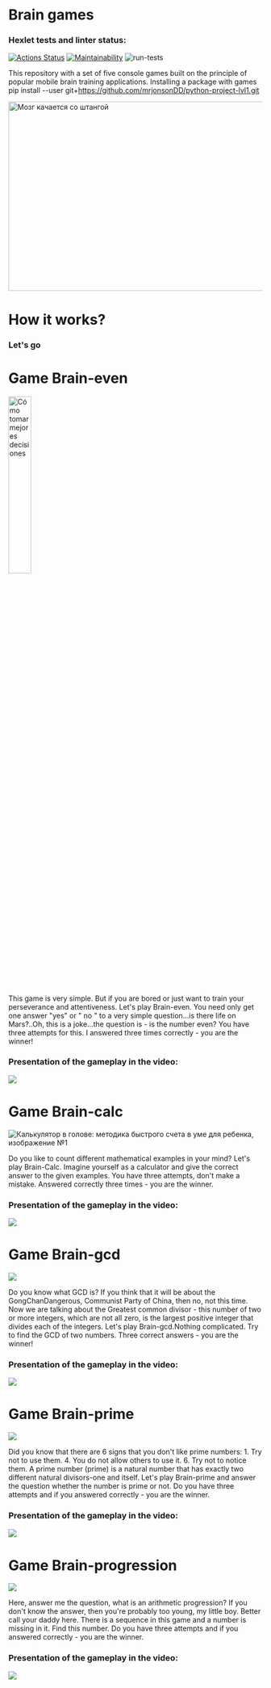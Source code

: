# Brain games

### Hexlet tests and linter status:
[![Actions Status](https://github.com/mrjonsonDD/python-project-lvl1/workflows/hexlet-check/badge.svg)](https://github.com/mrjonsonDD/python-project-lvl1/actions)
[![Maintainability](https://api.codeclimate.com/v1/badges/a99a88d28ad37a79dbf6/maintainability)](https://codeclimate.com/github/codeclimate/codeclimate/maintainability)
![run-tests](https://github.com/afiskon/go-rest-service-example/workflows/run-tests/badge.svg)


This repository with a set of five console games built on the principle of popular mobile brain training applications. Installing a package with games
pip install --user git+https://github.com/mrjonsonDD/python-project-lvl1.git

<img width="750" height="375" src="https://qvilon.ru/wp-content/uploads/2017/05/mozg-so-shtangoi.jpg" class="attachment-big-post-thumbnails size-big-post-thumbnails wp-post-image" alt="Мозг качается со штангой" itemprop="url image" srcset="https://qvilon.ru/wp-content/uploads/2017/05/mozg-so-shtangoi.jpg 750w, https://qvilon.ru/wp-content/uploads/2017/05/mozg-so-shtangoi-200x100.jpg 200w, https://qvilon.ru/wp-content/uploads/2017/05/mozg-so-shtangoi-191x96.jpg 191w" sizes="(max-width: 750px) 100vw, 750px">

# How it works?


### Let's go


# Game Brain-even

<img class="wp-post-image" src="https://www.entrenamiento360.com/wp-content/uploads/2015/08/elegir_bien.jpg" alt="Cómo tomar mejores decisiones" style="width:30%; height:auto; max-width:none; left:0; top:-3.75px;">



This game is very simple. But if you are bored or just want to train your perseverance and attentiveness. Let's play Brain-even. You need only get one answer "yes" or " no " to a very simple question...is there life on Mars?..Oh, this is a joke...the question is - is the number even? You have three attempts for this. I answered three times correctly - you are the winner!


### Presentation of the gameplay in the video:


<a href="https://asciinema.org/a/438640" target="_blank"><img src="https://asciinema.org/a/438640.svg" /></a>

# Game Brain-calc

<img class="article_object_sizer_inner" src="https://sun9-55.userapi.com/impf/c850332/v850332936/65400/PHALrDdxKj4.jpg?size=640x307&amp;quality=96&amp;sign=8599f4f7c0bcb32084d5d08fd46b33ac&amp;type=album" data-baseurl="" alt="Калькулятор в голове: методика быстрого счета в уме для ребенка, изображение №1">

Do you like to count different mathematical examples in your mind? Let's play Brain-Calc. Imagine yourself as a calculator and give the correct answer to the given examples. You have three attempts, don't make a mistake. Answered correctly three times - you are the winner.

### Presentation of the gameplay in the video:


<a href="https://asciinema.org/a/438636" target="_blank"><img src="https://asciinema.org/a/438636.svg" /></a>

# Game Brain-gcd

<img class="MMImage-Origin" src="http://jonathandodson.org/wp-content/uploads/2011/09/GCD-logo.jpg">

Do you know what GCD is? If you think that it will be about the GongChanDangerous, Communist Party of China, then no, not this time. Now we are talking about the Greatest common divisor - this number of two or more integers, which are not all zero, is the largest positive integer that divides each of the integers. Let's play Brain-gcd.Nothing complicated. Try to find the GCD of two numbers. Three correct answers - you are the winner!


### Presentation of the gameplay in the video:


<a href="https://asciinema.org/a/438645" target="_blank"><img src="https://asciinema.org/a/438645.svg" /></a>

# Game Brain-prime

<img class="MMImage-Origin" src="https://i.ytimg.com/vi/lhuuPvor1VA/maxresdefault.jpg">

Did you know that there are 6 signs that you don't like prime numbers: 1. Try not to use them. 4. You do not allow others to use it. 6. Try not to notice them.
A prime number (prime) is a natural number that has exactly two different natural divisors-one and itself. Let's play Brain-prime and answer the question whether the number is prime or not. Do you have three attempts and if you answered correctly - you are the winner.



### Presentation of the gameplay in the video:


<a href="https://asciinema.org/a/438648" target="_blank"><img src="https://asciinema.org/a/438648.svg" /></a>

# Game Brain-progression

<img class="MMImage-Origin" src="https://cdn.slidesharecdn.com/ss_thumbnails/theprogressioncopy-101217035540-phpapp02-thumbnail-4.jpg?cb=1292559012">

Here, answer me the question, what is an arithmetic progression? If you don't know the answer, then you're probably too young, my little boy. Better call your daddy here. There is a sequence in this game and a number is missing in it. Find this number. Do you have three attempts and if you answered correctly - you are the winner.

### Presentation of the gameplay in the video:


<a href="https://asciinema.org/a/438650" target="_blank"><img src="https://asciinema.org/a/438650.svg" /></a>
